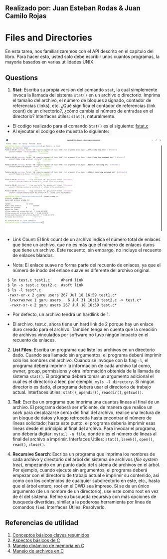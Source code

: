 ## Realizado por: Juan Esteban Rodas & Juan Camilo Rojas ## 

# Files and Directories #

En esta tarea, nos familiarizaremos con el API descrito en el capítulo del libro. Para hacer esto, usted solo debe escribir unos cuantos programas, la mayoría basados en varias utilidades UNIX.

## Questions ##

1. **Stat**: Escriba su propia versión del comando ```stat```, la cual simplemente invoca la llamada del sistema ```stat()``` en un archivo o directorio. Imprima el tamaño del archivo, el número de bloques asignado, contador de referencias (links), etc. ¿Qué significa el contador de referencias (link count) de un directorio?, ¿cómo cambia el número de entradas en el directorio? Interfaces útiles: ```stat()```, naturalmente.

- El codigo realizado para el comando ```Stat()``` es el siguiente: [fstat.c](https://github.com/Jeroquendo/files-directories/blob/master/fstat.c)
- Al ejecutar el codigo este muestra lo siguiente:

![alt tag](https://github.com/Jeroquendo/files-directories/blob/master/Imagenes/01%20Stat.png)

- Link Count:  El link count de un archivo indica el número total de enlaces que tiene un archivo, que no es más que el número de enlaces duros que tiene un archivo. Este recuento, sin embargo, no incluye el recuento de enlaces blandos.

- Nota: El enlace suave no forma parte del recuento de enlaces, ya que el número de inodo del enlace suave es diferente del archivo original.
```
 $ ln test.c test1.c     #hard link
 $ ln -s test.c test2.c  #soft link
 $ ls -l test*.c
 -rwxr-xr-x 2 guru users 267 Jul 18 16:59 test1.c*
  lrwxrwxrwx 1 guru users   6 Jul 31 16:13 test2.c -> test.c*
  -rwxr-xr-x 2 guru users 267 Jul 18 16:59 test.c*
```
- Por defecto, un archivo tendrá un hardlink de 1.

- El archivo, test.c, ahora tiene un hard link de 2 porque hay un enlace duro creado para el archivo. También tenga en cuenta que la creación de archivos vinculados por software no tuvo ningún impacto en el recuento de enlaces.

2. **List Files**: Escriba un programa que liste los archivos en un directorio dado. Cuando sea llamado sin argumentos, el programa deberá imprimir solo los nombres del archivo. Cuando se invoque con la flag ```-l```, el programa deberá imprimir la información de cada archivo tal como, owner, group, permissions y otra información obtenida de la llamada de sistema ```stat()```. El programa deberá tomar un argumento adicional el cual es el directorio a leer, por ejemplo, ```myls -l directory```.  Si ningún directorio es dado, el programa deberá usar el directorio de trabajo actual. Interfaces útiles: ```stat()```, ```opendir()```, ```readdir()```, ```getcwd()```.

3. **Tail**: Escriba un programa que imprima una cuantas líneas al final de un archivo. El programa deberá ser eficiente, de manera que realice un *seek* para desplazarse cerca del final del archivo, realice una lectura de un bloque de datos y luego retroceda hasta encontrar el número de líneas solicitado; hasta este punto, el programa debería imprimir esas lineas desde el principio al final del archivo. Para invocar el programa, uno deberia digitar: ```mytail -n file```, donde ```n``` es el número de lineas al final del archivo a imprimir. Interfaces Útiles: ```stat()```, ```lseek()```, ```open()```, ```read()```, ```close()```.

4. **Recursive Search**: Escriba un programa que imprima los nombres de cada archivo y directorio del árbol del sistema de archivos (*file system tree*), empezando en un punto dado del sistema de archivos en el árbol. Por ejemplo, cuando ejecute sin argumentos, el programa deberá empezar con el directorio de trabajo actual e imprimir su contenido, así como con los contenidos de cualquier subdirectorio en este, etc., hasta que el árbol entero, root en el CWD sea impreso. Si se da un único argumento (de un nombre de un directorio), use este como root en vez de él del sistema. Refine su busqueda recursiva con más opciones de busqueda divertidas, similar a la poderosa herramienta por línea de comandos ```find```. Interfaces Útiles: Resolverlo.


## Referencias de utilidad ##

1. [Conceptos básicos claves resumidos](https://docs.google.com/document/d/1-336S7oKYwzSSSH-vzks8lGJ0R5VJoZu3PGBsz3vP2w/edit?usp=sharing)
2. [Aspectos básicos de C](https://github.com/repos-SO-UdeA/lab3)
3. [Manejo dinámico de memoria en C](https://github.com/repos-SO-UdeA/lab5)
4. [Manejo de archivos en C](https://github.com/repos-SO-UdeA/lab6)

